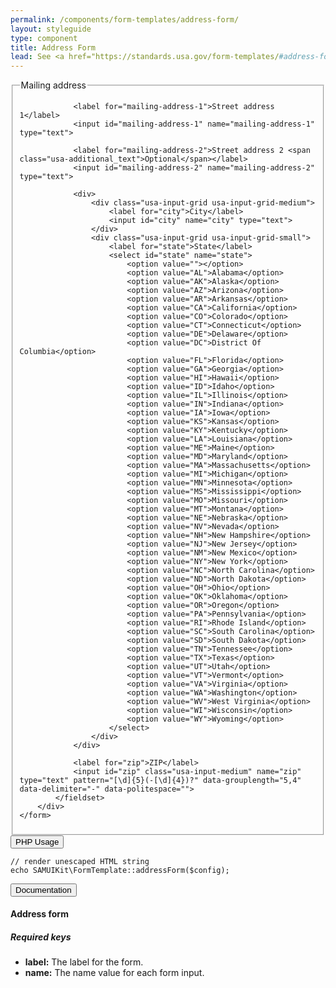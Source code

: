 ```yaml
---
permalink: /components/form-templates/address-form/
layout: styleguide
type: component
title: Address Form
lead: See <a href="https://standards.usa.gov/form-templates/#address-form">US Web Design Standards</a> for design description.
---
```


<div class="preview">
	<form class="usa-form-large">
		<div>
			<fieldset>
				<legend>Mailing address</legend>

				<label for="mailing-address-1">Street address 1</label>
				<input id="mailing-address-1" name="mailing-address-1" type="text">

				<label for="mailing-address-2">Street address 2 <span class="usa-additional_text">Optional</span></label>
				<input id="mailing-address-2" name="mailing-address-2" type="text">

				<div>
					<div class="usa-input-grid usa-input-grid-medium">
						<label for="city">City</label>
						<input id="city" name="city" type="text">
					</div>
					<div class="usa-input-grid usa-input-grid-small">
						<label for="state">State</label>
						<select id="state" name="state">
							<option value=""></option>
							<option value="AL">Alabama</option>
							<option value="AK">Alaska</option>
							<option value="AZ">Arizona</option>
							<option value="AR">Arkansas</option>
							<option value="CA">California</option>
							<option value="CO">Colorado</option>
							<option value="CT">Connecticut</option>
							<option value="DE">Delaware</option>
							<option value="DC">District Of Columbia</option>
							<option value="FL">Florida</option>
							<option value="GA">Georgia</option>
							<option value="HI">Hawaii</option>
							<option value="ID">Idaho</option>
							<option value="IL">Illinois</option>
							<option value="IN">Indiana</option>
							<option value="IA">Iowa</option>
							<option value="KS">Kansas</option>
							<option value="KY">Kentucky</option>
							<option value="LA">Louisiana</option>
							<option value="ME">Maine</option>
							<option value="MD">Maryland</option>
							<option value="MA">Massachusetts</option>
							<option value="MI">Michigan</option>
							<option value="MN">Minnesota</option>
							<option value="MS">Mississippi</option>
							<option value="MO">Missouri</option>
							<option value="MT">Montana</option>
							<option value="NE">Nebraska</option>
							<option value="NV">Nevada</option>
							<option value="NH">New Hampshire</option>
							<option value="NJ">New Jersey</option>
							<option value="NM">New Mexico</option>
							<option value="NY">New York</option>
							<option value="NC">North Carolina</option>
							<option value="ND">North Dakota</option>
							<option value="OH">Ohio</option>
							<option value="OK">Oklahoma</option>
							<option value="OR">Oregon</option>
							<option value="PA">Pennsylvania</option>
							<option value="RI">Rhode Island</option>
							<option value="SC">South Carolina</option>
							<option value="SD">South Dakota</option>
							<option value="TN">Tennessee</option>
							<option value="TX">Texas</option>
							<option value="UT">Utah</option>
							<option value="VT">Vermont</option>
							<option value="VA">Virginia</option>
							<option value="WA">Washington</option>
							<option value="WV">West Virginia</option>
							<option value="WI">Wisconsin</option>
							<option value="WY">Wyoming</option>
						</select>
					</div>
				</div>

				<label for="zip">ZIP</label>
				<input id="zip" class="usa-input-medium" name="zip" type="text" pattern="[\d]{5}(-[\d]{4})?" data-grouplength="5,4" data-delimiter="-" data-politespace="">
			</fieldset>
		</div>
	</form>
</div>

<div class="usa-accordion-bordered usa-accordion-docs">
  <button class="usa-button-unstyled usa-accordion-button"
      aria-expanded="false" aria-controls="collapsible-0">
    PHP Usage
  </button>
  <div id="collapsible-0" aria-hidden="true" class="usa-accordion-content">
<pre><code class="language-php">// render unescaped HTML string
echo SAMUIKit\FormTemplate::addressForm($config);</code></pre>
  </div>
</div>

<div class="usa-accordion-bordered usa-accordion-docs">
  <button class="usa-button-unstyled usa-accordion-button"
      aria-expanded="true" aria-controls="collapsible-0">
    Documentation
  </button>
  <div id="collapsible-0" aria-hidden="false" class="usa-accordion-content">
    <h4 class="usa-heading">Address form</h4>
  <h5>Required keys</h5>
  <ul>
  <li><strong>label:</strong> The label for the form.</li>
  <li><strong>name:</strong> The name value for each form input.</li>
  </ul>
  </div>
</div>


